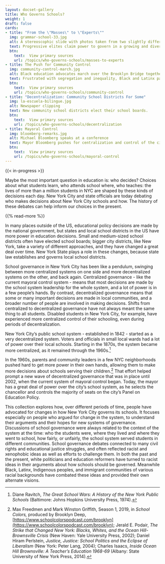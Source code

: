 ```yaml
---
layout: docset-gallery
title: Who Governs Schools?
weight: 1
draft: false
cards:
- title: "From the \"Masses\" to \"Experts\"" 
  img: grammar-school-33.jpg
  alt: A stereoscophic slide with photos taken from two slightly different angles shows around 100 schoolgirls seated in a large auditorium with several women teachers in the background.
  text: Progressive elites claim power to govern in a growing and diverse city.
  btn:
    text:  View primary sources
    url: /topics/who-governs-schools/masses-to-experts
- title: The Push for Community Control
  img: community-control-march.jpg
  alt: Black education advocates march over the Brooklyn Bridge together, arms linked. A large sign reads,"Self-Determination for Black Communities, Youth Against War & Fascism"
  text: Frustrated with segregation and inequality, Black and Latinx parents push for community control. 
  btn:
    text:  View primary sources
    url: /topics/who-governs-schools/community-control
- title: "Decentralization: Community School Districts For Some"
  img: la-escuela-bilingue.jpg
  alt: Newspaper clipping
  text: New community school districts elect their school boards. 
  btn:
    text:  View primary sources
    url: /topics/who-governs-schools/decentralization
- title: Mayoral Control
  img: bloomberg-remarks.jpg
  alt: Michael Bloomberg speaks at a conference
  text: Mayor Bloomberg pushes for centralization and control of the city's shools. 
  btn:
    text:  View primary sources
    url: /topics/who-governs-schools/mayoral-control
---
```


{{< in-progress >}}

Maybe the most important question in education is: who decides? Choices about what students learn, who attends school where, who teaches: the lives of more than a million students in NYC are shaped by these kinds of decisions each day. New York City and state officials are today debating who makes decisions about New York City schools and how. The history of these debates can help inform our choices in the present.

{{% read-more %}}

In many places outside of the US, educational policy decisions are made by the national government, but states and local school districts in the US have more power in education decisions. Small and medium-sized school districts often have elected school boards; bigger city districts, like New York, take a variety of different approaches, and they have changed a great deal over time. New York State plays a role in these changes, because state law establishes and governs local school districts.

School governance in New York City has been like a pendulum, swinging between more centralized systems on one side and more decentralized systems on the other, and back again. Centralized governance - like the current mayoral control system - means that most decisions are made by the school system leadership for the whole system, and a lot of power is in a few people’s hands. By contrast, decentralized governance means that some or many important decisions are made in local communities, and a broader number of people are involved in making decisions. Shifts from centralized to decentralized governance have not always meant the same thing to all students. Disabled students in New York City, for example, have experienced more centralized control of their schooling, even during periods of decentralization.

New York City’s public school system - established in 1842 - started as a very decentralized system. Voters and officials in small local wards had a lot of power over their local schools. Starting in the 1870s, the system became more centralized, as it remained through the 1960s.[^1]

In the 1960s, parents and community leaders in a few NYC neighborhoods pushed hard to get more power in their own hands, allowing them to make more decisions about schools serving their children.[^2] That effort helped prompt a new wave of decentralized governance that was in place until 2002, when the current system of mayoral control began. Today, the mayor has a great deal of power over the city’s school system, as he selects the chancellor and controls the majority of seats on the city’s Panel on Education Policy.

This collection explores how, over different periods of time, people have advocated for changes in how New York City governs its schools. It focuses especially on people who argued for change in the system, to understand their arguments and their hopes for new systems of governance. Discussions of school governance were always related to the context of the system at the time: who the students were, where they lived and where they went to school, how fairly, or unfairly, the school system served students in different communities. School governance debates connected to many civil rights and educational justice struggles, and often reflected racist and xenophobic ideas as well as efforts to challenge them.  In both the past and the present, white politicians and education reformers have turned to racist ideas in their arguments about how schools should be governed. Meanwhile Black, Latinx, Indigenous peoples, and immigrant communities of various racial backgrounds have combated these ideas and provided their own alternate visions.

[^1]:  Diane Ravitch, *The Great School Wars: A History of the New York Public Schools* (Baltimore: Johns Hopkins University Press, 1974).

[^2]: Max Freedmen and Mark Winston Griffith, Season 1, 2019, in *School Colors,* produced by Brooklyn Deep, [https://www.schoolcolorspodcast.com/brooklyn](https://www.schoolcolorspodcast.com/brooklyn); Jerald E. Podair, *The Strike that Changed New York: Blacks, Whites, and the Ocean Hill-Brownsville Crisis* (New Haven: Yale University Press, 2002); Daniel Hiram Perlstein, *Justice, Justice: School Politics and the Eclipse of Liberalism* (New York: Peter Lang, 2004); Charles Isaacs, *Inside Ocean Hill Brownsville: A Teacher’s Education 1968-69* (Albany: State University of New York Press, 2014).
